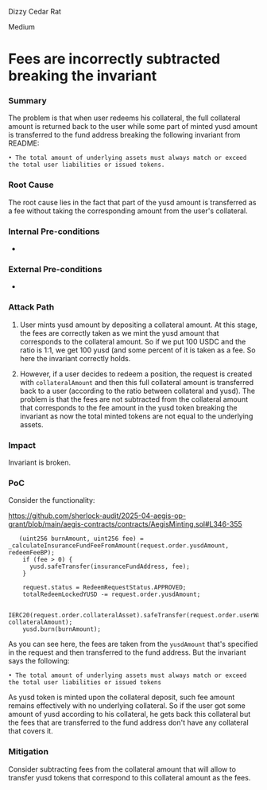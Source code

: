 Dizzy Cedar Rat

Medium

# Fees are incorrectly subtracted breaking the invariant

### Summary

The problem is that when user redeems his collateral, the full collateral amount is returned back to the user while some part of minted yusd amount is transferred to the fund address breaking the following invariant from README:

```solidity
• The total amount of underlying assets must always match or exceed the total user liabilities or issued tokens.
```

### Root Cause

The root cause lies in the fact that part of the yusd amount is transferred as a fee without taking the corresponding amount from the user's collateral.

### Internal Pre-conditions

-

### External Pre-conditions

-

### Attack Path

1. User mints yusd amount by depositing a collateral amount. At this stage, the fees are correctly taken as we mint the yusd amount that corresponds to the collateral amount. So if we put 100 USDC and the ratio is 1:1, we get 100 yusd (and some percent of it is taken as a fee. So here the invariant correctly holds.

2. However, if a user decides to redeem a position, the request is created with `collateralAmount` and then this full collateral amount is transferred back to a user (according to the ratio between collateral and yusd). The problem is that the fees are not subtracted from the collateral amount that corresponds to the fee amount in the yusd token breaking the invariant as now the total minted tokens are not equal to the underlying assets.

### Impact

Invariant is broken.

### PoC

Consider the functionality:

https://github.com/sherlock-audit/2025-04-aegis-op-grant/blob/main/aegis-contracts/contracts/AegisMinting.sol#L346-355
```solidity
   (uint256 burnAmount, uint256 fee) = _calculateInsuranceFundFeeFromAmount(request.order.yusdAmount, redeemFeeBP);
    if (fee > 0) {
      yusd.safeTransfer(insuranceFundAddress, fee);
    }

    request.status = RedeemRequestStatus.APPROVED;
    totalRedeemLockedYUSD -= request.order.yusdAmount;

    IERC20(request.order.collateralAsset).safeTransfer(request.order.userWallet, collateralAmount);
    yusd.burn(burnAmount);
```

As you can see here, the fees are taken from the `yusdAmount` that's specified in the request and then transferred to the fund address. But the invariant says the following:

```solidity
• The total amount of underlying assets must always match or exceed the total user liabilities or issued tokens
```

As yusd token is minted upon the collateral deposit, such fee amount remains effectively with no underlying collateral. So if the user got some amount of yusd according to his collateral, he gets back this collateral but the fees that are transferred to the fund address don't have any collateral that covers it.

### Mitigation

Consider subtracting fees from the collateral amount that will allow to transfer yusd tokens that correspond to this collateral amount as the fees.